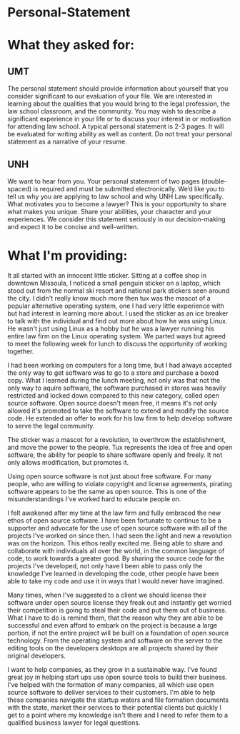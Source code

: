 # Personal-Statement

# What they asked for:

## UMT
The personal statement should provide information about yourself that you consider significant to our evaluation of your file. We are interested in learning about the qualities that you would bring to the legal profession, the law school classroom, and the community. You may wish to describe a significant experience in your life or to discuss your interest in or motivation for attending law school. A typical personal statement is 2-3 pages. It will be evaluated for writing ability as well as content. Do not treat your personal statement as a narrative of your resume.

## UNH
We want to hear from you. Your personal statement of two pages (double-spaced) is required and must be submitted electronically. We’d like you to tell us why you are applying to law school and why UNH Law specifically. What motivates you to become a lawyer? This is your opportunity to share what makes you unique. Share your abilities, your character and your experiences. We consider this statement seriously in our decision-making and expect it to be concise and well-written.

# What I'm providing:

It all started with an innocent little sticker. Sitting at a coffee shop in downtown Missoula, I noticed a small penguin sticker on a laptop, which stood out from the normal ski resort and national park stickers seen around the city. I didn't really know much more then tux was the mascot of a popular alternative operating system, one I had very little experience with but had interest in learning more about. I used the sticker as an ice breaker to talk with the individual and find out more about how he was using Linux. He wasn't just using Linux as a hobby but he was a lawyer running his entire law firm on the Linux operating system. We parted ways but agreed to meet the following week for lunch to discuss the opportunity of working together.

I had been working on computers for a long time, but I had always accepted the only way to get software was to go to a store and purchase a boxed copy. What I learned during the lunch meeting, not only was that not the only way to aquire software, the software purchased in stores was heavily restricted and locked down compared to this new category, called open source software. Open source doesn't mean free, it means it's not only allowed it's promoted to take the software to extend and modify the source code. He extended an offer to work for his law firm to help develop software to serve the legal community.

The sticker was a mascot for a revolution, to overthrow the establishment, and move the power to the people. Tux represents the idea of free and open software, the ability for people to share software openly and freely.  It not only allows modification, but promotes it. 

Using open source software is not just about free software. For many people, who are willing to violate copyright and license agreements, pirating software appears to be the same as open source. This is one of the misunderstandings I've worked hard to educate people on. 

I felt awakened after my time at the law firm and fully embraced the new ethos of open source software. I have been fortunate to continue to be a supporter and advocate for the use of open source software with all of the projects I've worked on since then. I had seen the light and new a revolution was on the horizon. This ethos really excited me. Being able to share and collaborate with individuals all over the world, in the common language of code, to work towards a greater good. By sharing the source code for the projects I've developed, not only have I been able to pass only the knowledge I've learned in developing the code, other people have been able to take my code and use it in ways that I would never have imagined.

Many times, when I've suggested to a client we should license their software under open source license they freak out and instantly get worried their competition is going to steal their code and put them out of business. What I have to do is remind them, that the reason why they are able to be successful and even afford to embark on the project is because a large portion, if not the entire project will be built on a foundation of open source technology. From the operating system and software on the server to the editing tools on the developers desktops are all projects shared by their original developers. 

I want to help companies, as they grow in a sustainable way. I've found great joy in helping start ups use open source tools to build their business. I've helped with the formation of many companies, all which use open source software to deliver services to their customers. I'm able to help these companies navigate the startup waters and file formation documents with the state, market their services to their potential clients but quickly I get to a point where my knowledge isn't there and I need to refer them to a qualified business lawyer for legal questions. 






